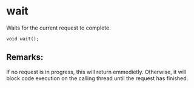 # wait
Waits for the current request to complete.

`void wait();`

## Remarks:
If no request is in progress, this will return emmedietly. Otherwise, it will block code execution on the calling thread until the request has finished.
